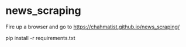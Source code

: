 # news_scraping
Fire up a browser and go to https://chahmatist.github.io/news_scraping/


pip install -r requirements.txt 

